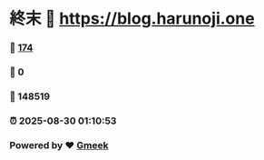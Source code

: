 # 終末 :link: https://blog.harunoji.one 
### :page_facing_up: [174](https://blog.harunoji.one/tag.html) 
### :speech_balloon: 0 
### :hibiscus: 148519 
### :alarm_clock: 2025-08-30 01:10:53 
### Powered by :heart: [Gmeek](https://github.com/Meekdai/Gmeek)
